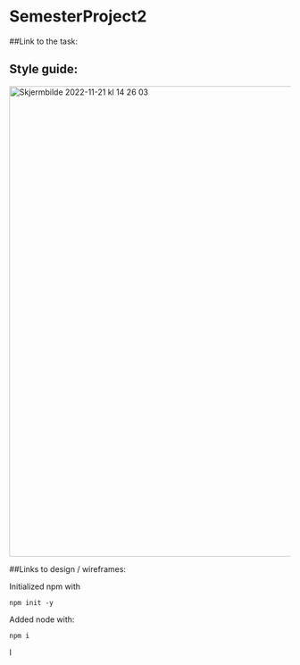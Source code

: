 # SemesterProject2
##Link to the task:


## Style guide:
<img width="842" alt="Skjermbilde 2022-11-21 kl  14 26 03" src="https://user-images.githubusercontent.com/91527942/203068012-3a22f43d-6f5d-4fa6-ac33-e91529a2262b.png">

##Links to design / wireframes:



Initialized npm with
```
npm init -y
```
Added node with:
```
npm i
````

I

